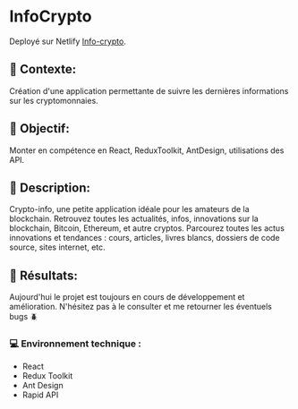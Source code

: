 # InfoCrypto

Deployé sur Netlify [Info-crypto](https://info-crypto.netlify.app/).

## 📑 Contexte:

Création d'une application permettante de suivre les dernières informations sur les cryptomonnaies.

## 🎯 Objectif:

Monter en compétence en React, ReduxToolkit, AntDesign, utilisations des API.

## 📝 Description:

Crypto-info, une petite application idéale pour les amateurs de la blockchain.
Retrouvez toutes les actualités, infos, innovations sur la blockchain, Bitcoin,
Ethereum, et autre cryptos.
Parcourez toutes les actus innovations et tendances : cours, articles, livres
blancs, dossiers de code source, sites internet, etc.

## 🎉 Résultats:

Aujourd'hui le projet est toujours en cours de développement et amélioration.
N'hésitez pas à le consulter et me retourner les éventuels bugs 🪲

### 💻 Environnement technique :

- React
- Redux Toolkit
- Ant Design
- Rapid API
